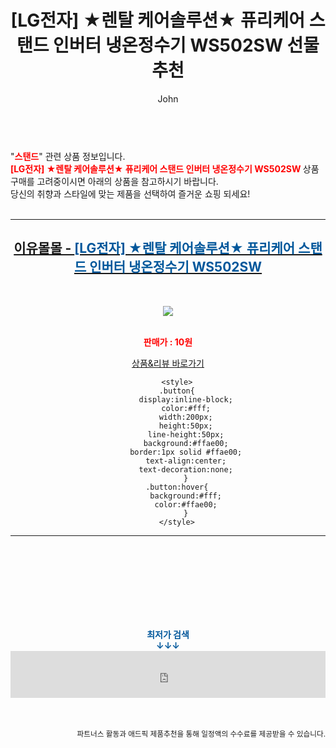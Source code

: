 ﻿---
layout: post
title:  "[LG전자] ★렌탈 케어솔루션★ 퓨리케어 스탠드 인버터 냉온정수기 WS502SW   선물 추천"
author: John
categories: [ 스탠드 ]
tags: [ 스탠드 조명, 스탠드 에어컨, 스탠드 에어컨 청소, 스탠드 마이크, 스탠드오일 오블롱백, 스탠드업 코미디, 스탠드에어컨 물 떨어짐, 스탠드 에어컨 냄새 제거 방법, 스탠드 에어컨 전기세, 스탠드 옷걸이 ]
image: http://famiwel.co.kr/_prozn/_data/goods/big/16082799581700A.jpg 
description: "[LG전자] ★렌탈 케어솔루션★ 퓨리케어 스탠드 인버터 냉온정수기 WS502SW   선물 추천 관련 상품으로 가장 고객 선호도가 높은 제품입니다."
toc: true
toc_sticky: true
---

<br>
"<b><font color='#ff0000'>스탠드</font></b>" 관련 상품 정보입니다.
<br>
<b><font color='#ff0000'>[LG전자] ★렌탈 케어솔루션★ 퓨리케어 스탠드 인버터 냉온정수기 WS502SW  </font></b> 상품 구매를 고려중이시면 아래의 상품을 참고하시기 바랍니다.
<br>
당신의 취향과 스타일에 맞는 제품을 선택하여 즐거운 쇼핑 되세요!
<br><br>
<hr>
<p>
    
<center><h2><a href="https://nico.kr/bJg0YC" target="_blank"><b>이유몰몰 - <font color='#01579B'>[LG전자] ★렌탈 케어솔루션★ 퓨리케어 스탠드 인버터 냉온정수기 WS502SW  </font></b></a></h2><br>

<a href="https://nico.kr/bJg0YC" target="_blank"><img src="http://famiwel.co.kr/_prozn/_data/goods/big/16082799581700A.jpg"></a><br><br>

<b><font color='#ff0000'>판매가 : 10원 </font></b><br>

<a href="https://nico.kr/bJg0YC" target="_blank" class="button">상품&리뷰 바로가기</a><p>

        <style>
        .button{
            display:inline-block;
            color:#fff;
            width:200px;
            height:50px;
            line-height:50px;
            background:#ffae00;
            border:1px solid #ffae00;
            text-align:center;
            text-decoration:none;
            }
        .button:hover{
            background:#fff;
            color:#ffae00;
            }
        </style>

<hr>

<br><br><br><br><br><br><br>
<center><b><font color='#01579B' size='medium'>최저가 검색<br>
↓↓↓</font></b></center>
<center><iframe src="https://coupa.ng/b1Tbjx" width="100%" height="75" frameborder="0" scrolling="no" referrerpolicy="unsafe-url"></iframe></center>
<br><br>
<p>
<small>
    <div align="right">파트너스 활동과 애드픽 제품추천을 통해 일정액의 수수료를 제공받을 수 있습니다.</div>
</small>
</p>
